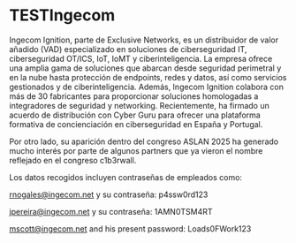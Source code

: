 # TESTIngecom
Ingecom Ignition, parte de Exclusive Networks, es un distribuidor de valor añadido (VAD) especializado en soluciones de ciberseguridad IT, ciberseguridad OT/ICS, IoT, IoMT y ciberinteligencia. La empresa ofrece una amplia gama de soluciones que abarcan desde seguridad perimetral y en la nube hasta protección de endpoints, redes y datos, así como servicios gestionados y de ciberinteligencia. Además, Ingecom Ignition colabora con más de 30 fabricantes para proporcionar soluciones homologadas a integradores de seguridad y networking. Recientemente, ha firmado un acuerdo de distribución con Cyber Guru para ofrecer una plataforma formativa de concienciación en ciberseguridad en España y Portugal.

Por otro lado, su aparición dentro del congreso ASLAN 2025 ha generado mucho interés por parte de algunos partners que ya vieron el nombre reflejado en el congreso c1b3rwall.

Los datos recogidos incluyen contraseñas de empleados como:

rnogales@ingecom.net
y su contraseña: p4ssw0rd123

jpereira@ingecom.net
y su contraseña: 1AMN0TSM4RT

mscott@ingecom.net
and his present password: Loads0FWork123
